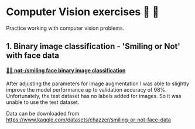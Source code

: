# Computer Vision exercises 📸 🚀
Practice working with computer vision problems.

## 1. Binary image classification - 'Smiling or Not' with face data 

#### [🙂🙁 not-/smiling face binary image classification ](https://github.com/risa1796/Computer-Vision-exercises/blob/main/Smile_or_Not-2.ipynb)

After adjusting the parameters for image augmentation I was able to slightly improve the model performance up to validation accuracy of 98%. 
Unfortunately, the test dataset has no labels added for images. So it was unable to use the test dataset. 

Data can be downloaded from https://www.kaggle.com/datasets/chazzer/smiling-or-not-face-data

